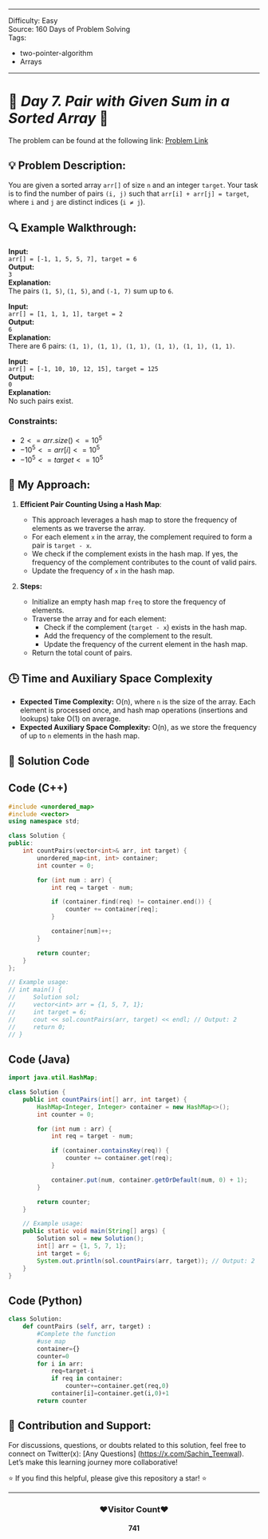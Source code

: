 
---
Difficulty: Easy  
Source: 160 Days of Problem Solving  
Tags:
  - two-pointer-algorithm
  - Arrays
---

# 🚀 _Day 7. Pair with Given Sum in a Sorted Array_ 🧠


The problem can be found at the following link: [Problem Link](https://www.geeksforgeeks.org/batch/gfg-160-problems/track/two-pointer-technique-gfg-160/problem/pair-with-given-sum-in-a-sorted-array4940)

## 💡 **Problem Description:**

You are given a sorted array `arr[]` of size `n` and an integer `target`. Your task is to find the number of pairs `(i, j)` such that `arr[i] + arr[j] = target`, where `i` and `j` are distinct indices (`i ≠ j`).

## 🔍 **Example Walkthrough:**

**Input:**  
`arr[] = [-1, 1, 5, 5, 7], target = 6`  
**Output:**  
`3`  
**Explanation:**  
The pairs `(1, 5)`, `(1, 5)`, and `(-1, 7)` sum up to `6`.



**Input:**  
`arr[] = [1, 1, 1, 1], target = 2`  
**Output:**  
`6`  
**Explanation:**  
There are 6 pairs: `(1, 1), (1, 1), (1, 1), (1, 1), (1, 1), (1, 1)`.



**Input:**  
`arr[] = [-1, 10, 10, 12, 15], target = 125`  
**Output:**  
`0`  
**Explanation:**  
No such pairs exist.



### Constraints:
- $`2 <= arr.size() <= 10^5`$
- $`-10^5 <= arr[i] <= 10^5`$
- $`-10^5 <= target <= 10^5`$



## 🎯 **My Approach:**

1. **Efficient Pair Counting Using a Hash Map**:  
   - This approach leverages a hash map to store the frequency of elements as we traverse the array.
   - For each element `x` in the array, the complement required to form a pair is `target - x`.
   - We check if the complement exists in the hash map. If yes, the frequency of the complement contributes to the count of valid pairs.
   - Update the frequency of `x` in the hash map.

2. **Steps:**
   - Initialize an empty hash map `freq` to store the frequency of elements.
   - Traverse the array and for each element:
     - Check if the complement (`target - x`) exists in the hash map.
     - Add the frequency of the complement to the result.
     - Update the frequency of the current element in the hash map.
   - Return the total count of pairs.



## 🕒 **Time and Auxiliary Space Complexity** 

- **Expected Time Complexity:** O(n), where `n` is the size of the array. Each element is processed once, and hash map operations (insertions and lookups) take O(1) on average.
- **Expected Auxiliary Space Complexity:** O(n), as we store the frequency of up to `n` elements in the hash map.

## 📝 **Solution Code**


## Code (C++)

```cpp
#include <unordered_map>
#include <vector>
using namespace std;

class Solution {
public:
    int countPairs(vector<int>& arr, int target) {
        unordered_map<int, int> container;
        int counter = 0;

        for (int num : arr) {
            int req = target - num;

            if (container.find(req) != container.end()) {
                counter += container[req];
            }

            container[num]++;
        }

        return counter;
    }
};

// Example usage:
// int main() {
//     Solution sol;
//     vector<int> arr = {1, 5, 7, 1};
//     int target = 6;
//     cout << sol.countPairs(arr, target) << endl; // Output: 2
//     return 0;
// }

```



## Code (Java)

```java
import java.util.HashMap;

class Solution {
    public int countPairs(int[] arr, int target) {
        HashMap<Integer, Integer> container = new HashMap<>();
        int counter = 0;

        for (int num : arr) {
            int req = target - num;

            if (container.containsKey(req)) {
                counter += container.get(req);
            }

            container.put(num, container.getOrDefault(num, 0) + 1);
        }

        return counter;
    }

    // Example usage:
    public static void main(String[] args) {
        Solution sol = new Solution();
        int[] arr = {1, 5, 7, 1};
        int target = 6;
        System.out.println(sol.countPairs(arr, target)); // Output: 2
    }
}
```



## Code (Python)

```python
class Solution:
    def countPairs (self, arr, target) : 
        #Complete the function
        #use map
        container={}
        counter=0
        for i in arr:
            req=target-i
            if req in container:
                counter+=container.get(req,0)
            container[i]=container.get(i,0)+1
        return counter
```



## 🎯 **Contribution and Support:**

For discussions, questions, or doubts related to this solution, feel free to connect on Twitter(x): [Any Questions] (https://x.com/Sachin_Teenwal). Let’s make this learning journey more collaborative!

⭐ If you find this helpful, please give this repository a star! ⭐

---

<div align="center">
   <h3><b>❤️Visitor Count❤️</b></h3>
   <textalign="center">
   <h4>741</h4>
